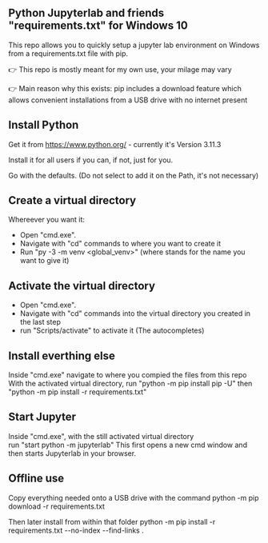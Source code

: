 Python Jupyterlab and friends "requirements.txt" for Windows 10
-----------------------------------------------------------------

This repo allows you to quickly setup a jupyter lab environment on Windows
from a requirements.txt file with pip.

👉 This repo is mostly meant for my own use, your milage may vary

👉 Main reason why this exists: pip includes a download feature which allows convenient installations from a USB drive with no internet present



Install Python
--------------
Get it from https://www.python.org/ - currently it's Version 3.11.3

Install it for all users if you can, if not, just for you.

Go with the defaults. (Do not select to add it on the Path, it's not necessary)


Create a virtual directory
--------------------------

Whereever you want it:

- Open "cmd.exe".
- Navigate with "cd" commands to where you want to create it
- Run "py -3 -m venv <global_venv>" (where <global venv> stands for the name you want to give it)


Activate the virtual directory
------------------------------
- Open "cmd.exe".
- Navigate with "cd" commands into the virtual directory you created in the last step
- run "Scripts/activate" to activate it (The autocompletes)


Install everthing else
----------------------
Inside "cmd.exe" navigate to where you compied the files from this repo
With the activated virtual directory, run
"python -m pip install pip -U"
then
"python -m pip install -r requirements.txt"


Start Jupyter
----------------------
Inside "cmd.exe", with the still activated virtual directory  
run "start python -m jupyterlab"
This first opens a new cmd window and then starts Jupyterlab in your browser.


Offline use
-----------
Copy everything needed onto a USB drive with the command
python -m pip download -r requirements.txt

Then later install from within that folder
python -m pip install -r requirements.txt --no-index --find-links .

